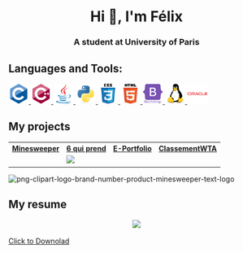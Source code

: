 <h1 align="center">Hi 👋, I'm Félix</h1>
<h3 align="center">A student at University of Paris</h3>

## Languages and Tools:
<p align="left"> <a href="https://www.cprogramming.com/" target="_blank" rel="noreferrer"> <img src="https://raw.githubusercontent.com/devicons/devicon/master/icons/c/c-original.svg" alt="c" width="40" height="40"/> </a> <a href="https://www.w3schools.com/cpp/" target="_blank" rel="noreferrer"> <img src="https://raw.githubusercontent.com/devicons/devicon/master/icons/cplusplus/cplusplus-original.svg" alt="cplusplus" width="40" height="40"/> </a> <a href="https://www.java.com" target="_blank" rel="noreferrer"> <img src="https://raw.githubusercontent.com/devicons/devicon/master/icons/java/java-original.svg" alt="java" width="40" height="40"/> </a> <a href="https://www.python.org" target="_blank" rel="noreferrer"> <img src="https://raw.githubusercontent.com/devicons/devicon/master/icons/python/python-original.svg" alt="python" width="40" height="40"/> </a> <a href="https://www.w3schools.com/css/" target="_blank" rel="noreferrer"> <img src="https://raw.githubusercontent.com/devicons/devicon/master/icons/css3/css3-original-wordmark.svg" alt="css3" width="40" height="40"/> </a> <a href="https://www.w3.org/html/" target="_blank" rel="noreferrer"> <img src="https://raw.githubusercontent.com/devicons/devicon/master/icons/html5/html5-original-wordmark.svg" alt="html5" width="40" height="40"/> </a> <a href="https://getbootstrap.com" target="_blank" rel="noreferrer"> <img src="https://raw.githubusercontent.com/devicons/devicon/master/icons/bootstrap/bootstrap-plain-wordmark.svg" alt="bootstrap" width="40" height="40"/> </a> <a href="https://www.linux.org/" target="_blank" rel="noreferrer"> <img src="https://raw.githubusercontent.com/devicons/devicon/master/icons/linux/linux-original.svg" alt="linux" width="40" height="40"/> </a> <a href="https://www.oracle.com/" target="_blank" rel="noreferrer"> <img src="https://raw.githubusercontent.com/devicons/devicon/master/icons/oracle/oracle-original.svg" alt="oracle" width="40" height="40"/> </a>  </p>

## My projects
<table>
  <tr>
    <th><a href="https://github.com/felixlbr/Minesweeper">Minesweeper</a></th>
    <th><a href="https://github.com/felixlbr/6-qui-prend">6 qui prend</a></th>
    <th><a href="https://github.com/felixlbr/E-Portfolio">E-Portfolio</a></th>
    <th><a href="https://github.com/felixlbr/ClassementWTA">ClassementWTA</a></th>
  </tr>
  <tr>
    <td><img src"https://user-images.githubusercontent.com/94796720/162544374-418122ca-a905-4eab-b577-3dd17e8b0218.png"></td>
    <td><img width="50%" src="https://user-images.githubusercontent.com/94796720/162544016-34b3d2ec-2c11-4358-8044-775437ff4fe8.jpg"></img></td>
  </tr>
</table>


![png-clipart-logo-brand-number-product-minesweeper-text-logo](https://user-images.githubusercontent.com/94796720/162544374-418122ca-a905-4eab-b577-3dd17e8b0218.png)
## My resume
<p style="text-align:center;"><img width="70%" src="https://user-images.githubusercontent.com/94796720/162541769-39c51ffb-172e-4831-984d-2a3bd8caaffc.png"></p>

[Click to Downolad](https://github.com/felixlbr/felixlbr/files/8455550/CV.-.felix.2.pdf)
